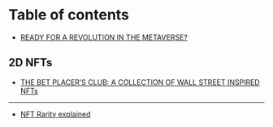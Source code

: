 # Table of contents

* [READY FOR A REVOLUTION IN THE METAVERSE?](README.md)

## 2D NFTs

* [THE BET PLACER’S CLUB: A COLLECTION OF WALL STREET INSPIRED NFTs](2d-nfts/the-bet-placers-club-a-collection-of-wall-street-inspired-nfts.md)

***

* [NFT Rarity explained](nft-rarity-explained.md)
